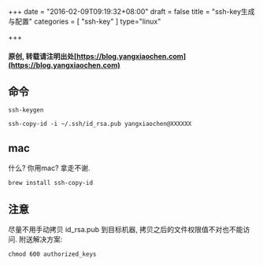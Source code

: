 +++
date = "2016-02-09T09:19:32+08:00"
draft = false
title = "ssh-key生成与配置"
categories = [ "ssh-key" ]
type="linux"

+++

#### 原创, 转载请注明出处[https://blog.yangxiaochen.com](https://blog.yangxiaochen.com)


## 命令

    ssh-keygen

    ssh-copy-id -i ~/.ssh/id_rsa.pub yangxiaochen@XXXXXX

## mac

什么? 你用mac? 拿走不谢.

    brew install ssh-copy-id

## 注意

尽量不用手动拷贝 id_rsa.pub 到目标机器, 拷贝之后的文件权限值不对也不能访问. 附送解决方案:

    chmod 600 authorized_keys
